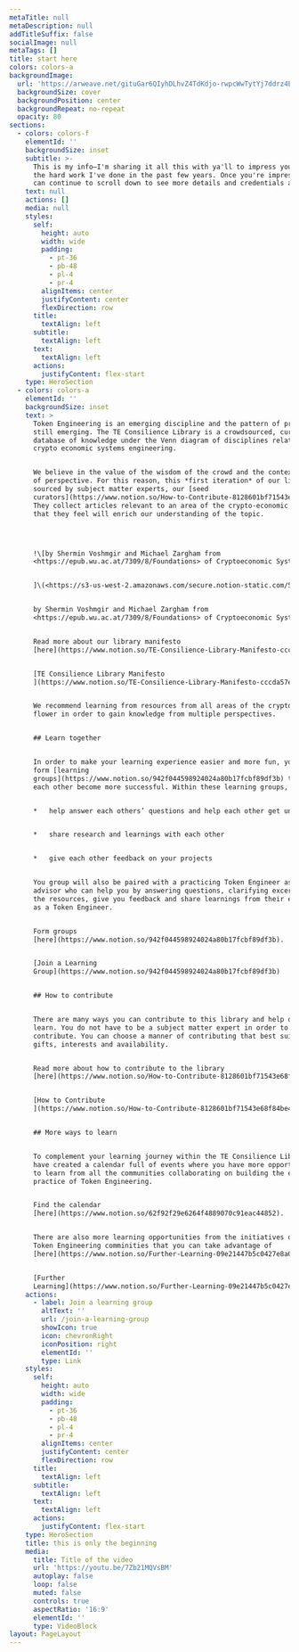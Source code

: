 ```yaml
---
metaTitle: null
metaDescription: null
addTitleSuffix: false
socialImage: null
metaTags: []
title: start here
colors: colors-a
backgroundImage:
  url: 'https://arweave.net/gituGar6QIyhDLhvZ4TdKdjo-rwpcWwTytYj7ddrz4E'
  backgroundSize: cover
  backgroundPosition: center
  backgroundRepeat: no-repeat
  opacity: 80
sections:
  - colors: colors-f
    elementId: ''
    backgroundSize: inset
    subtitle: >-
      This is my info—I'm sharing it all this with ya'll to impress you with all
      the hard work I've done in the past few years. Once you're impressed, you
      can continue to scroll down to see more details and credentials about me.
    text: null
    actions: []
    media: null
    styles:
      self:
        height: auto
        width: wide
        padding:
          - pt-36
          - pb-48
          - pl-4
          - pr-4
        alignItems: center
        justifyContent: center
        flexDirection: row
      title:
        textAlign: left
      subtitle:
        textAlign: left
      text:
        textAlign: left
      actions:
        justifyContent: flex-start
    type: HeroSection
  - colors: colors-a
    elementId: ''
    backgroundSize: inset
    text: >
      Token Engineering is an emerging discipline and the pattern of practice is
      still emerging. The TE Consilience Library is a crowdsourced, curated
      database of knowledge under the Venn diagram of disciplines related to
      crypto economic systems engineering.


      We believe in the value of the wisdom of the crowd and the contextuality
      of perspective. For this reason, this *first iteration* of our library is
      sourced by subject matter experts, our [seed
      curators](https://www.notion.so/How-to-Contribute-8128601bf71543e68f84be48e237cadc).
      They collect articles relevant to an area of the crypto-economic flower,
      that they feel will enrich our understanding of the topic.




      !\[by Shermin Voshmgir and Michael Zargham from
      <https://epub.wu.ac.at/7309/8/Foundations> of Cryptoeconomic Systems.pdf


      ]\(<https://s3-us-west-2.amazonaws.com/secure.notion-static.com/526ccabb-61ba-4047-9a9f-27731e977896/ExG8RtAWYAAskct.jpeg>)


      by Shermin Voshmgir and Michael Zargham from
      <https://epub.wu.ac.at/7309/8/Foundations> of Cryptoeconomic Systems.pdf


      Read more about our library manifesto
      [here](https://www.notion.so/TE-Consilience-Library-Manifesto-cccda57eec194517ab26c55ed883d7d5).


      [TE Consilience Library Manifesto
      ](https://www.notion.so/TE-Consilience-Library-Manifesto-cccda57eec194517ab26c55ed883d7d5)


      We recommend learning from resources from all areas of the crypto-economic
      flower in order to gain knowledge from multiple perspectives.


      ## Learn together


      In order to make your learning experience easier and more fun, you can
      form [learning
      groups](https://www.notion.so/942f044598924024a80b17fcbf89df3b) to help
      each other become more successful. Within these learning groups, you can:


      *   help answer each others’ questions and help each other get unstuck


      *   share research and learnings with each other


      *   give each other feedback on your projects


      You group will also be paired with a practicing Token Engineer as an
      advisor who can help you by answering questions, clarifying excerpts from
      the resources, give you feedback and share learnings from their experience
      as a Token Engineer.


      Form groups
      [here](https://www.notion.so/942f044598924024a80b17fcbf89df3b).


      [Join a Learning
      Group](https://www.notion.so/942f044598924024a80b17fcbf89df3b)


      ## How to contribute


      There are many ways you can contribute to this library and help others
      learn. You do not have to be a subject matter expert in order to
      contribute. You can choose a manner of contributing that best suits your
      gifts, interests and availability.


      Read more about how to contribute to the library
      [here](https://www.notion.so/How-to-Contribute-8128601bf71543e68f84be48e237cadc).


      [How to Contribute
      ](https://www.notion.so/How-to-Contribute-8128601bf71543e68f84be48e237cadc)


      ## More ways to learn


      To complement your learning journey within the TE Consilience Library, we
      have created a calendar full of events where you have more opportunities
      to learn from all the communities collaborating on building the emerging
      practice of Token Engineering.


      Find the calendar
      [here](https://www.notion.so/62f92f29e6264f4889070c91eac44852).


      There are also more learning opportunities from the initiatives of the
      Token Engineering comminities that you can take advantage of
      [here](https://www.notion.so/Further-Learning-09e21447b5c0427e8a089f7f2369f93a).


      [Further
      Learning](https://www.notion.so/Further-Learning-09e21447b5c0427e8a089f7f2369f93a)
    actions:
      - label: Join a learning group
        altText: ''
        url: /join-a-learning-group
        showIcon: true
        icon: chevronRight
        iconPosition: right
        elementId: ''
        type: Link
    styles:
      self:
        height: auto
        width: wide
        padding:
          - pt-36
          - pb-48
          - pl-4
          - pr-4
        alignItems: center
        justifyContent: center
        flexDirection: row
      title:
        textAlign: left
      subtitle:
        textAlign: left
      text:
        textAlign: left
      actions:
        justifyContent: flex-start
    type: HeroSection
    title: this is only the beginning
    media:
      title: Title of the video
      url: 'https://youtu.be/7Zb21MQVsBM'
      autoplay: false
      loop: false
      muted: false
      controls: true
      aspectRatio: '16:9'
      elementId: ''
      type: VideoBlock
layout: PageLayout
---
```

